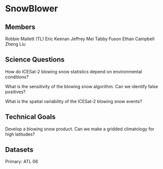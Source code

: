 # SnowBlower

## Members

Robbie Mallett (TL)
Eric Keenan
Jeffrey Mei
Tabby Fuson
Ethan Campbell
Zheng Liu

## Science Questions

How do ICESat-2 blowing snow statistics depend on environmental conditions?

What is the sensitivity of the blowing snow algorithm. Can we identify false positives?

What is the spatial variability of the ICESat-2 blowing snow events?

## Technical Goals

Develop a blowing snow product. Can we make a gridded climatology for high latitudes?

## Datasets

Primary: ATL 06
